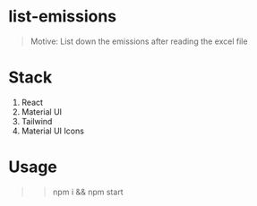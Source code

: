 # list-emissions

> Motive: List down the emissions after reading the excel file

# Stack

1. React
2. Material UI
3. Tailwind
4. Material UI Icons

# Usage

>> npm i && npm start